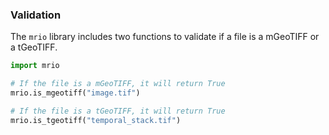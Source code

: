 
### Validation

The `mrio` library includes two functions to validate if a file is a mGeoTIFF or a tGeoTIFF.

```python
import mrio

# If the file is a mGeoTIFF, it will return True
mrio.is_mgeotiff("image.tif")

# If the file is a tGeoTIFF, it will return True
mrio.is_tgeotiff("temporal_stack.tif")
```